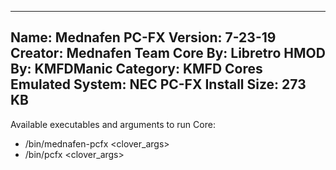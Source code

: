 -----------------------
Name: Mednafen PC-FX
Version: 7-23-19
Creator: Mednafen Team
Core By: Libretro
HMOD By: KMFDManic
Category: KMFD Cores
Emulated System: NEC PC-FX
Install Size: 273 KB
-----------------------
Available executables and arguments to run Core:
- /bin/mednafen-pcfx <rom> <clover_args>
- /bin/pcfx <rom> <clover_args>
